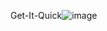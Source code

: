 Get-It-Quick![image](https://github.com/IamNileshKumarBibhuti/Get-It-Quick/assets/76257165/8dce0260-a7f6-4e8b-86a5-7c7ffb640d1f)
